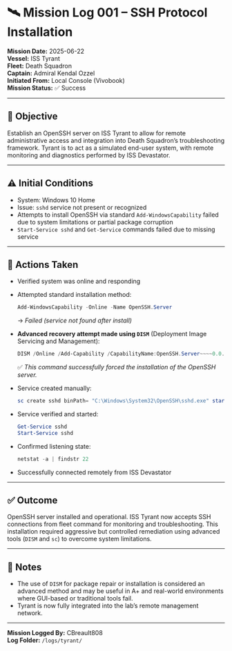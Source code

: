 # 🛰️ Mission Log 001 – SSH Protocol Installation

**Mission Date:** 2025-06-22  
**Vessel:** ISS Tyrant  
**Fleet:** Death Squadron  
**Captain:** Admiral Kendal Ozzel  
**Initiated From:** Local Console (Vivobook)  
**Mission Status:** ✅ Success

---

## 🎯 Objective

Establish an OpenSSH server on ISS Tyrant to allow for remote administrative access and integration into Death Squadron’s troubleshooting framework. Tyrant is to act as a simulated end-user system, with remote monitoring and diagnostics performed by ISS Devastator.

---

## ⚠️ Initial Conditions

- System: Windows 10 Home  
- Issue: `sshd` service not present or recognized  
- Attempts to install OpenSSH via standard `Add-WindowsCapability` failed due to system limitations or partial package corruption  
- `Start-Service sshd` and `Get-Service` commands failed due to missing service

---

## 🧰 Actions Taken

- Verified system was online and responding
- Attempted standard installation method:

  ```powershell
  Add-WindowsCapability -Online -Name OpenSSH.Server
  ```

  → *Failed (service not found after install)*

- **Advanced recovery attempt made using `DISM`** (Deployment Image Servicing and Management):

  ```powershell
  DISM /Online /Add-Capability /CapabilityName:OpenSSH.Server~~~~0.0.1.0
  ```

  ✅ *This command successfully forced the installation of the OpenSSH server.*

- Service created manually:

  ```powershell
  sc create sshd binPath= "C:\Windows\System32\OpenSSH\sshd.exe" start= auto
  ```

- Service verified and started:

  ```powershell
  Get-Service sshd
  Start-Service sshd
  ```

- Confirmed listening state:

  ```powershell
  netstat -a | findstr 22
  ```

- Successfully connected remotely from ISS Devastator

---

## ✅ Outcome

OpenSSH server installed and operational. ISS Tyrant now accepts SSH connections from fleet command for monitoring and troubleshooting. This installation required aggressive but controlled remediation using advanced tools (`DISM` and `sc`) to overcome system limitations.

---

## 🧠 Notes

- The use of `DISM` for package repair or installation is considered an advanced method and may be useful in A+ and real-world environments where GUI-based or traditional tools fail.
- Tyrant is now fully integrated into the lab’s remote management network.

---

**Mission Logged By:** CBreault808  
**Log Folder:** `/logs/tyrant/`
